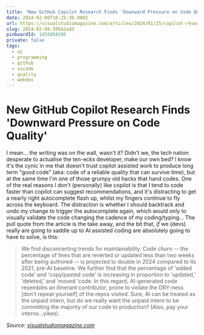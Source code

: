 ```yaml
---
title: "New GitHub Copilot Research Finds 'Downward Pressure on Code Quality'"
date: 2024-02-09T18:25:30.000Z
url: https://visualstudiomagazine.com/articles/2024/01/25/copilot-research.aspx
slug: 2024-02-09-395b2ad3
pinboardId: 1455958195
private: false
tags:
  - ai
  - programming
  - github
  - vscode
  - quality
  - webdev
---
```


# New GitHub Copilot Research Finds 'Downward Pressure on Code Quality'

I mean… the writing was on the wall, wasn't it? Didn't we, the tech nation desperate to actualise the ten-ecks developer, make our own bed? I know it's the cynic in me that doesn't trust copilot assisted work to produce long term "good code" (aka: code of a reliable quality that can survive time), but at the same time I'm one of those grumpy old hacks that hand codes. One of the real reasons I don't (personally) like copilot is that I tend to code faster than copilot can suggest recommendations, and it's distracting to get a nearly right autocomplete flash up, whilst my fingers continue to fly across the keyboard. The distraction is whether I should backtrack and undo my change to trigger the autocomplete again, which would only to visually validate the code changing the cadence of my coding/typing... The pull quote from the article is the take away, and the bit that, _if_ we (devs) really are going to saddle up to AI assisted coding are absolutely going to have to solve, is this:

> We find disconcerting trends for maintainability. Code churn -- the percentage of lines that are reverted or updated less than two weeks after being authored -- is projected to double in 2024 compared to its 2021, pre-AI baseline. We further find that the percentage of 'added code' and 'copy/pasted code' is increasing in proportion to 'updated,' 'deleted,' and 'moved 'code. In this regard, AI-generated code resembles an itinerant contributor, prone to violate the DRY-ness \[don't repeat yourself\] of the repos visited. Sure, AI can be treated as the unpaid intern, but do we really want the unpaid intern to be committing the majority of our code to production? (Also, pay your interns…yikes).

_Source: [visualstudiomagazine.com](https://visualstudiomagazine.com/articles/2024/01/25/copilot-research.aspx)_
